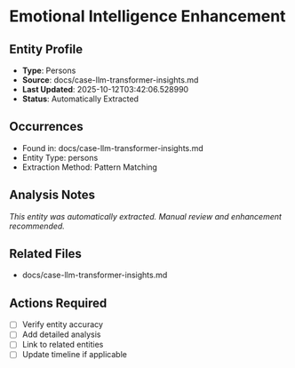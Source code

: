 # Emotional Intelligence Enhancement

## Entity Profile
- **Type**: Persons
- **Source**: docs/case-llm-transformer-insights.md
- **Last Updated**: 2025-10-12T03:42:06.528990
- **Status**: Automatically Extracted

## Occurrences
- Found in: docs/case-llm-transformer-insights.md
- Entity Type: persons
- Extraction Method: Pattern Matching

## Analysis Notes
*This entity was automatically extracted. Manual review and enhancement recommended.*

## Related Files
- docs/case-llm-transformer-insights.md

## Actions Required
- [ ] Verify entity accuracy
- [ ] Add detailed analysis
- [ ] Link to related entities
- [ ] Update timeline if applicable
